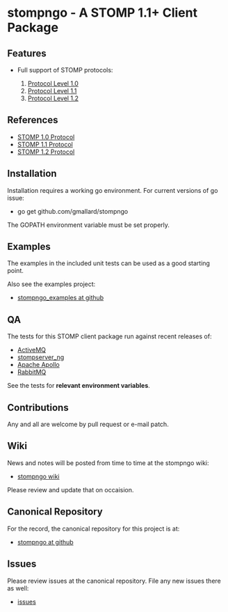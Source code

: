 # stompngo - A STOMP 1.1+ Client Package #

## Features ##

* Full support of STOMP protocols:

    1. [Protocol Level 1.0](http://stomp.github.com/stomp-specification-1.0.html)
    2. [Protocol Level 1.1](http://stomp.github.com/stomp-specification-1.1.html)
    3. [Protocol Level 1.2](http://stomp.github.com/stomp-specification-1.2.html)

## References ##

* [STOMP 1.0 Protocol](http://stomp.github.com/stomp-specification-1.0.html)
* [STOMP 1.1 Protocol](http://stomp.github.com/stomp-specification-1.1.html)
* [STOMP 1.2 Protocol](http://stomp.github.com/stomp-specification-1.2.html)

## Installation ##

Installation requires a working go environment. For current versions of go
issue:

* go get github.com/gmallard/stompngo

The GOPATH environment variable must be set properly.

## Examples ##

The examples in the included unit tests can be used as a good starting point.

Also see the examples project:

* [stompngo_examples at github](https://github.com/gmallard/stompngo_examples)

## QA ##

The tests for this STOMP client package run against recent releases of:

* [ActiveMQ](http://activemq.apache.org/)
* [stompserver_ng](https://github.com/gmallard/stompserver_ng)
* [Apache Apollo](http://activemq.apache.org/apollo/)
* [RabbitMQ](http://www.rabbitmq.com/)

See the tests for **relevant environment variables**.

## Contributions ##

Any and all are welcome by pull request or e-mail patch.

## Wiki ##

News and notes will be posted from time to time at the stompngo wiki:

* [stompngo wiki](https://github.com/gmallard/stompngo/wiki)

Please review and update that on occaision.

## Canonical Repository ##

For the record, the canonical repository for this project is at:

* [stompngo at github](https://github.com/gmallard/stompngo)

## Issues ##

Please review issues at the canonical repository.  File any new issues there as
well:

* [issues](https://github.com/gmallard/stompngo/issues?sort=comments&state=open)

